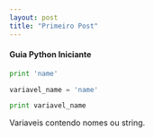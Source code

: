 ```yaml
---
layout: post
title: "Primeiro Post"
---
```


#### Guia Python Iniciante

```py
print 'name'

variavel_name = 'name'

print variavel_name
```

Variaveis contendo nomes ou string.
